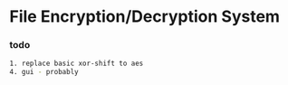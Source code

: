 # File Encryption/Decryption System

### todo 
```bash
1. replace basic xor-shift to aes
4. gui - probably
``` 


